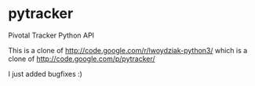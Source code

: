 pytracker
=========

Pivotal Tracker Python API


This is a clone of http://code.google.com/r/lwoydziak-python3/
which is a clone of http://code.google.com/p/pytracker/

I just added bugfixes :)

